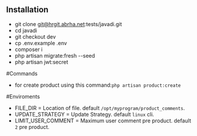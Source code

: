 
## Installation

- git clone git@hrgit.abrha.net:tests/javadi.git
- cd javadi
- git checkout dev
- cp .env.example .env
- composer i
- php artisan migrate:fresh --seed
- php artisan jwt:secret

#Commands
- for create product using this command:`php artisan product:create`

#Enviroments
- FILE_DIR = Location of file. default `/opt/myprogram/product_comments`.
- UPDATE_STRATEGY = Update Strategy. default `linux` cli.
- LIMIT_USER_COMMENT = Maximum user comment pre product. default `2` pre product.
  
  
